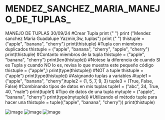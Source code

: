 # MENDEZ_SANCHEZ_MARIA_MANEJO_DE_TUPLAS_
MANEJO DE TUPLAS 30/09/24
#Crear Tupla 
print (" ")
print ("Mendez sanchez Maria Guadalupe Yazmin,3w, tuplas")
print (" ")
thistuple = ("apple", "banana", "cherry")
print(thistuple)
#Tupla con miembros duplicados 
thistuple = ("apple", "banana", "cherry", "apple", "cherry")
print(thistuple)
#Contanto miembros de la tupla
thistuple = ("apple", "banana", "cherry")
print(len(thistuple))
#Notese la diferencia de cuando SI es Tupla y cuando NO lo es, revisa lo que muestra este pequeño código 
thistuple = ("apple",)
print(type(thistuple))
#NOT a tuple
thistuple = ("apple")
print(type(thistuple))
#Asignando tuplas a variables 
#tuple1 = ("apple", "banana", "cherry")tuple2 = (1, 5, 7, 9, 3)
tuple3 = (True, False, False)
#Combinando tipos de datos en mis tuplas
tuple1 = ("abc", 34, True, 40, "male")
print(tuple1)
#Tipo de datos de una tupla
mytuple = ("apple", "banana", "cherry")
print(type(mytuple))
#Utilizando el método tuple para hacer una 
thistuple = tuple(("apple", "banana", "cherry"))
print(thistuple)

![image](https://github.com/user-attachments/assets/3a2ef452-18ac-4eac-b305-4c6e49cf3526)
![image](https://github.com/user-attachments/assets/3bc39443-4404-4e42-be66-3d90e298be93)
![image](https://github.com/user-attachments/assets/3fa542c5-7bde-4218-86ef-5dbca8790883)


